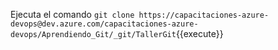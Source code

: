 Ejecuta el comando `git clone https://capacitaciones-azure-devops@dev.azure.com/capacitaciones-azure-devops/Aprendiendo_Git/_git/TallerGit`{{execute}}